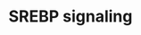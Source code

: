 ---
annotations:
- type: Pathway Ontology
  value: sterol regulatory element-binding protein signaling pathway
- type: Disease Ontology
  value: obsolete hypercholesterolemia
- type: Pathway Ontology
  value: sterol regulatory element-binding protein signaling pathway
- type: Pathway Ontology
  value: cholesterol biosynthetic pathway
- type: Cell Type Ontology
  value: hepatocyte
- type: Pathway Ontology
  value: fatty acid biosynthetic pathway
authors:
- Mkutmon
- MaintBot
- Eweitz
description: 'Sterol regulatory element-binding proteins (SREBPs) are membrane-bound
  proteins that act as transcription factors. They regulate lipid, especially cholesterol,
  biosynthesis and uptake at a transcriptional level to maintain cellular lipid homeostasis.
  In addition, SREBP appears to be involved in a variety of other cellular processes.
  This pathway of SREBP focusses on the regulation of lipid metabolism by SREBP. The
  data on which this pathway is based, is derived from a variety of in vitro and in
  vivo studies using different species, including mouse, rat, hamster and human.  This
  pathway served as the basis for a review about SREBP that was published in Genes
  and Nutrition: [http://www.ncbi.nlm.nih.gov/pubmed/23516131 PubMed].'
last-edited: 2021-05-07
organisms:
- Bos taurus
redirect_from:
- /index.php/Pathway:WP3194
- /instance/WP3194
schema-jsonld:
- '@context': https://schema.org/
  '@id': https://wikipathways.github.io/pathways/WP3194.html
  '@type': Dataset
  creator:
    '@type': Organization
    name: WikiPathways
  description: 'Sterol regulatory element-binding proteins (SREBPs) are membrane-bound
    proteins that act as transcription factors. They regulate lipid, especially cholesterol,
    biosynthesis and uptake at a transcriptional level to maintain cellular lipid
    homeostasis. In addition, SREBP appears to be involved in a variety of other cellular
    processes. This pathway of SREBP focusses on the regulation of lipid metabolism
    by SREBP. The data on which this pathway is based, is derived from a variety of
    in vitro and in vivo studies using different species, including mouse, rat, hamster
    and human.  This pathway served as the basis for a review about SREBP that was
    published in Genes and Nutrition: [http://www.ncbi.nlm.nih.gov/pubmed/23516131
    PubMed].'
  keywords:
  - MVD
  - SEC31B
  - SQLE
  - CDK8
  - PRKACA
  - ATF6
  - SEC24A
  - PRKAA2
  - SEC23B
  - SEC13
  - AMFR
  - AKT1
  - bta-mir-33b
  - Insulin
  - SEC24B
  - YY1
  - LPL
  - PUFAs
  - PRKAG2
  - Glucose
  - RNF139
  - KPNB1
  - FGF21
  - MDH1
  - PRKAB2
  - NR1H2
  - HMGCR
  - HMGCS1
  - PRKAG3
  - RBP4
  - PRKAG1
  - MBTPS1
  - FDFT1
  - bta-mir-33a
  - INSIG2
  - SEC31A
  - Oxysterols
  - SP1
  - PPARG
  - UFAs
  - SEC24C
  - LDLR
  - MTOR
  - PPARGC1B
  - MED15
  - Glutamine
  - FDPS
  - LSS
  - IDI1
  - PRKAA1
  - SCARB1
  - Cholesterol
  - NFYA
  - DBI
  - PRKAB1
  - ACACA
  - SAR1A
  - SREBF2
  - GSK3A
  - CYP51A1
  - PIK3CA
  - SEC23A
  - SREBF1
  - SCD
  - ACSS1
  - ACLY
  - CATHL3
  - SEC24D
  - FASN
  - MBTPS2
  - CREB1
  - SCAP
  - SIRT1
  - INSIG1
  - GPAM
  - LPIN1
  - SAR1B
  license: CC0
  name: SREBP signaling
seo: CreativeWork
title: SREBP signaling
wpid: WP3194
---